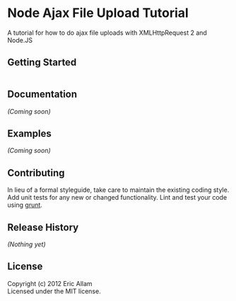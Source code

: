 # Node Ajax File Upload Tutorial

A tutorial for how to do ajax file uploads with XMLHttpRequest 2 and Node.JS

## Getting Started

```javascript
```

## Documentation
_(Coming soon)_

## Examples
_(Coming soon)_

## Contributing
In lieu of a formal styleguide, take care to maintain the existing coding style. Add unit tests for any new or changed functionality. Lint and test your code using [grunt](https://github.com/cowboy/grunt).

## Release History
_(Nothing yet)_

## License
Copyright (c) 2012 Eric Allam  
Licensed under the MIT license.
